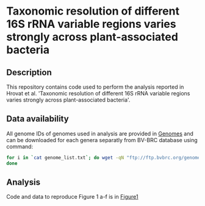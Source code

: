 # Taxonomic resolution of different 16S rRNA variable regions varies strongly across plant-associated bacteria



## Description

This repository contains code used to perform the analysis reported in Hrovat et al. 'Taxonomic resolution of different 16S rRNA variable regions varies strongly across plant-associated bacteria'.


## Data availability

All genome IDs of genomes used in analysis are provided in [Genomes](./Genomes) and can be downloaded for each genera separatly from BV-BRC database using command:

```bash
for i in `cat genome_list.txt`; do wget -qN "ftp://ftp.bvbrc.org/genomes/$i/$i.fna";
done
```

## Analysis

Code and data to reproduce Figure 1 a-f is in [Figure1](./Figure1)
